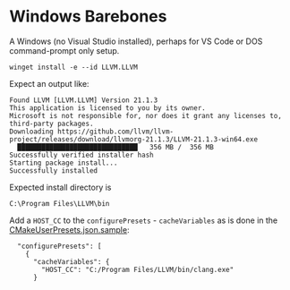 ﻿# Windows Barebones

A Windows (no Visual Studio installed), perhaps for VS Code or DOS command-prompt only setup.




```dos
winget install -e --id LLVM.LLVM
```

Expect an output like:

```text
Found LLVM [LLVM.LLVM] Version 21.1.3
This application is licensed to you by its owner.
Microsoft is not responsible for, nor does it grant any licenses to, third-party packages.
Downloading https://github.com/llvm/llvm-project/releases/download/llvmorg-21.1.3/LLVM-21.1.3-win64.exe
  ██████████████████████████████   356 MB /  356 MB
Successfully verified installer hash
Starting package install...
Successfully installed
```

Expected install directory is

```
C:\Program Files\LLVM\bin
```

Add a `HOST_CC` to the `configurePresets` - `cacheVariables` as is done in the [CMakeUserPresets.json.sample](../cmake/preset-examples/CMakeUserPresets.json.sample):

```
  "configurePresets": [
    {
      "cacheVariables": {
        "HOST_CC": "C:/Program Files/LLVM/bin/clang.exe"
      }
```
